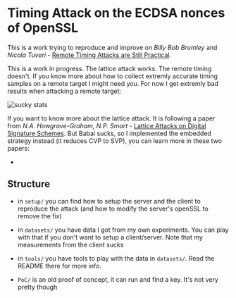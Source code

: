 # Timing Attack on the ECDSA nonces of OpenSSL

This is a work trying to reproduce and improve on *Billy Bob Brumley* and *Nicola Tuveri* - [Remote Timing Attacks are Still Practical](https://eprint.iacr.org/2011/232.pdf).

This is a work in progress. The lattice attack works. The remote timing doesn't. If you know more about how to collect extremly accurate timing samples on a remote target I might need you. For now I get extremly bad results when attacking a remote target:

![sucky stats](http://i.imgur.com/mDaWP2B.png)

If you want to know more about the lattice attack. It is following a paper from *N.A. Howgrave-Graham, N.P. Smart* - [Lattice Attacks on Digital Signature Schemes](http://www.hpl.hp.com/techreports/1999/HPL-1999-90.pdf). But Babai sucks, so I implemented the embedded strategy instead (it reduces CVP to SVP), you can learn more in these two papers:

* 

## Structure

* in `setup/` you can find how to setup the server and the client to reproduce the attack (and how to modify the server's openSSL to remove the fix)

* in `datasets/` you have data I got from my own experiments. You can play with that if you don't want to setup a client/server. Note that my measurements from the client sucks

* in `tools/` you have tools to play with the data in `datasets/`. Read the README there for more info.

* `PoC/` is an old proof of concept, it can run and find a key. It's not very pretty though
